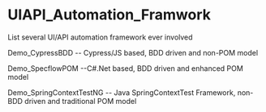 # UIAPI_Automation_Framwork
List several UI/API automation framework ever involved

Demo_CypressBDD -- Cypress/JS based, BDD driven and non-POM model

Demo_SpecflowPOM --C#.Net based, BDD driven and enhanced POM model

Demo_SpringContextTestNG -- Java SpringContextTest Framework, non-BDD driven and traditional POM model
